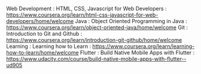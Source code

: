 Web Development : HTML, CSS, Javascript for Web Developers : https://www.coursera.org/learn/html-css-javascript-for-web-developers/home/welcome
Java : Object Oriented Programming in Java : https://www.coursera.org/learn/object-oriented-java/home/welcome
Git : Introduction to Git and Github : https://www.coursera.org/learn/introduction-git-github/home/welcome
Learning : Learning how to Learn : https://www.coursera.org/learn/learning-how-to-learn/home/welcome
Flutter : Build Native Mobile Apps with Flutter : https://www.udacity.com/course/build-native-mobile-apps-with-flutter--ud905